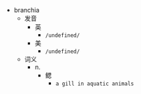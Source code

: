 - branchia
  - 发音
    - 英
      - `/undefined/`
    - 美
      - `/undefined/`
  - 词义
    - n.
      - 鳃
        - `a gill in aquatic animals `
